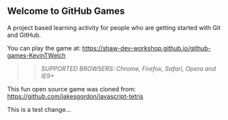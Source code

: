 ## Welcome to GitHub Games

A project based learning activity for people who are getting started with Git and GitHub.

You can play the game at:  https://shaw-dev-workshop.github.io/github-games-KevinTWelch

>> _*SUPPORTED BROWSERS*: Chrome, Firefox, Safari, Opera and IE9+_

This fun open source game was cloned from: https://github.com/jakesgordon/javascript-tetris

This is a test change...
